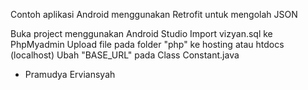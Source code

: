 Contoh aplikasi Android menggunakan Retrofit untuk mengolah JSON

Buka project menggunakan Android Studio
Import vizyan.sql ke PhpMyadmin
Upload file pada folder "php" ke hosting atau htdocs (localhost)
Ubah "BASE_URL" pada Class Constant.java

- Pramudya Erviansyah
